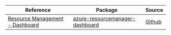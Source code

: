 | Reference | Package | Source |
|---|---|---|
|[Resource Management - Dashboard](resourcemanager-dashboard-readme.md)|[azure-resourcemanager-dashboard](https://repo1.maven.org/maven2/com/azure/resourcemanager/azure-resourcemanager-dashboard)|[Github](https://github.com/Azure/azure-sdk-for-java/blob/main/sdk/dashboard/azure-resourcemanager-dashboard)|
